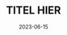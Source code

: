 ---
draft: true

title: "TITEL HIER"
weight: 0
date: 2023-06-15
url: "oebps/books/CYCLUSHIER/NL-TITEL-HIER"
uniqueID: "english-title-here"

book: true
timeperiod: 'TIJDPERK HIER'
cycle: 'CYCLUS HIER'
bundle: 'BUNDEL HIER'
character: []
prequel: []
refers: []
happens: []
godlink: []
genre: []
teaches: []

blurb: "BLURB HIER"

# this timeline is centered around the Soulsaw / Zielenzaag, not absolute 0 ( = universe creation)
timeline:
  - yearstart: 0
    yearend: 0

readability:
  - words: 123
    lines: 456
    score: 7

---